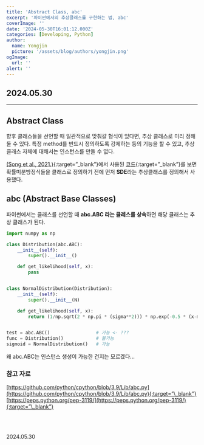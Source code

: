 ```yaml
---
title: 'Abstract Class, abc'
excerpt: '파이썬에서의 추상클래스를 구현하는 법, abc'
coverImage: ''
date: '2024-05-30T16:01:12.000Z'
categories: [Developing, Python]
author:
  name: Yongjin
  picture: '/assets/blog/authors/yongjin.png'
ogImage:
  url: ''
alert: ''
---
```


## 2024.05.30

---

## Abstract Class

향후 클래스들을 선언할 때 일관적으로 맞춰갈 형식이 있다면, 추상 클래스로 미리 정해둘 수 있다. 특정 method를 반드시 정의하도록 강제하는 등의 기능을 할 수 있고, 추상 클래스 자체에 대해서는 인스턴스를 만들 수 없다.

[(Song et al., 2021.)](https://github.com/yang-song/score_sde_pytorch){:target=”\_blank”}에서 사용된 [코드](https://github.com/yang-song/score_sde_pytorch/blob/main/sde_lib.py){:target=”\_blank”}를 보면 확률미분방정식들을 클래스로 정의하기 전에 먼저 **SDE**라는 추상클래스를 정의해서 사용했다.

## abc (Abstract Base Classes)

파이썬에서는 클래스를 선언할 때 **abc.ABC 라는 클레스를 상속**하면 해당 클래스는 추상 클래스가 된다.

```python
import numpy as np

class Distribution(abc.ABC):
    __init__(self):
        super().__init__()

    def get_likelihood(self, x):
        pass


class NormalDistribution(Distribution):
    __init__(self):
        super().__init__(N)

    def get_likelihood(self, x):
        return (1/np.sqrt(2 * np.pi * (sigma**2))) * np.exp(-0.5 * (x-mean)**2 / (sigma**2))


test = abc.ABC()                 # 가능 <- ???
func = Distribution()            # 불가능
sigmoid = NormalDistribution()   # 가능

```

왜 abc.ABC는 인스턴스 생성이 가능한 건지는 모르겠다...

### 참고 자료

[https://github.com/python/cpython/blob/3.9/Lib/abc.py](https://github.com/python/cpython/blob/3.9/Lib/abc.py){:target=”\_blank”}  
[https://peps.python.org/pep-3119/](https://peps.python.org/pep-3119/){:target=”\_blank”}

<br/><br/>

2024.05.30
